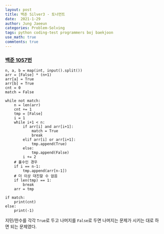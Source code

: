 ```yaml
---
layout: post
title: 백준 Silver3 - 토너먼트
date:  2021-1-29
author: Jung Jaeeun
categories: Problem-Solving
tags: python coding-test programmers boj baekjoon
use_math: true
commtents: true
---
```


### [백준 1057번](https://www.acmicpc.net/problem/1057)

```python3
n, a, b = map(int, input().split())
arr = [False] * (n+1)
arr[a] = True
arr[b] = True
cnt = 0
match = False

while not match:
    n = len(arr)
    cnt += 1
    tmp = [False]
    i = 1
    while i+1 < n:
        if arr[i] and arr[i+1]:
            match = True
            break
        elif arr[i] or arr[i+1]:
            tmp.append(True)
        else:
            tmp.append(False)
        i += 2
    # 홀수인 경우
    if i == n-1:
        tmp.append(arr[n-1])
    # 더 이상 대진할 수 없음
    if len(tmp) == 1:
        break
    arr = tmp

if match:
    print(cnt)
else:
    print(-1) 
```

지민/한수를 각각 ```True```로 두고 나머지를 ```False```로 두면 나머지는 문제가 시키는 대로 하면 되는 문제였다.
